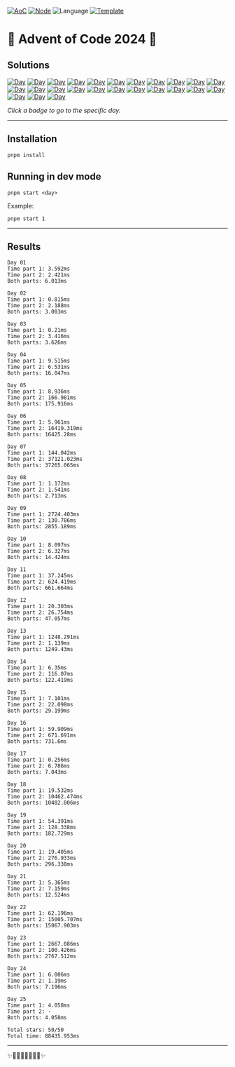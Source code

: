 <!-- Entries between SOLUTIONS and RESULTS tags are auto-generated -->

[![AoC](https://badgen.net/badge/AoC/2024/blue)](https://adventofcode.com/2024)
[![Node](https://badgen.net/badge/Node/v16.13.0+/blue)](https://nodejs.org/en/download/)
![Language](https://badgen.net/badge/Language/TypeScript/blue)
[![Template](https://badgen.net/badge/Template/aocrunner/blue)](https://github.com/caderek/aocrunner)

# 🎄 Advent of Code 2024 🎄

## Solutions

<!--SOLUTIONS-->

[![Day](https://badgen.net/badge/01/%E2%98%85%E2%98%85/green)](src/day01)
[![Day](https://badgen.net/badge/02/%E2%98%85%E2%98%85/green)](src/day02)
[![Day](https://badgen.net/badge/03/%E2%98%85%E2%98%85/green)](src/day03)
[![Day](https://badgen.net/badge/04/%E2%98%85%E2%98%85/green)](src/day04)
[![Day](https://badgen.net/badge/05/%E2%98%85%E2%98%85/green)](src/day05)
[![Day](https://badgen.net/badge/06/%E2%98%85%E2%98%85/green)](src/day06)
[![Day](https://badgen.net/badge/07/%E2%98%85%E2%98%85/green)](src/day07)
[![Day](https://badgen.net/badge/08/%E2%98%85%E2%98%85/green)](src/day08)
[![Day](https://badgen.net/badge/09/%E2%98%85%E2%98%85/green)](src/day09)
[![Day](https://badgen.net/badge/10/%E2%98%85%E2%98%85/green)](src/day10)
[![Day](https://badgen.net/badge/11/%E2%98%85%E2%98%85/green)](src/day11)
[![Day](https://badgen.net/badge/12/%E2%98%85%E2%98%85/green)](src/day12)
[![Day](https://badgen.net/badge/13/%E2%98%85%E2%98%85/green)](src/day13)
[![Day](https://badgen.net/badge/14/%E2%98%85%E2%98%85/green)](src/day14)
[![Day](https://badgen.net/badge/15/%E2%98%85%E2%98%85/green)](src/day15)
[![Day](https://badgen.net/badge/16/%E2%98%85%E2%98%85/green)](src/day16)
[![Day](https://badgen.net/badge/17/%E2%98%85%E2%98%85/green)](src/day17)
[![Day](https://badgen.net/badge/18/%E2%98%85%E2%98%85/green)](src/day18)
[![Day](https://badgen.net/badge/19/%E2%98%85%E2%98%85/green)](src/day19)
[![Day](https://badgen.net/badge/20/%E2%98%85%E2%98%85/green)](src/day20)
[![Day](https://badgen.net/badge/21/%E2%98%85%E2%98%85/green)](src/day21)
[![Day](https://badgen.net/badge/22/%E2%98%85%E2%98%85/green)](src/day22)
[![Day](https://badgen.net/badge/23/%E2%98%85%E2%98%85/green)](src/day23)
[![Day](https://badgen.net/badge/24/%E2%98%85%E2%98%85/green)](src/day24)
[![Day](https://badgen.net/badge/25/%E2%98%85%E2%98%85/green)](src/day25)

<!--/SOLUTIONS-->

_Click a badge to go to the specific day._

---

## Installation

```
pnpm install
```

## Running in dev mode

```
pnpm start <day>
```

Example:

```
pnpm start 1
```

---

## Results

<!--RESULTS-->

```
Day 01
Time part 1: 3.592ms
Time part 2: 2.421ms
Both parts: 6.013ms
```

```
Day 02
Time part 1: 0.815ms
Time part 2: 2.188ms
Both parts: 3.003ms
```

```
Day 03
Time part 1: 0.21ms
Time part 2: 3.416ms
Both parts: 3.626ms
```

```
Day 04
Time part 1: 9.515ms
Time part 2: 6.531ms
Both parts: 16.047ms
```

```
Day 05
Time part 1: 8.936ms
Time part 2: 166.981ms
Both parts: 175.916ms
```

```
Day 06
Time part 1: 5.961ms
Time part 2: 16419.319ms
Both parts: 16425.28ms
```

```
Day 07
Time part 1: 144.042ms
Time part 2: 37121.023ms
Both parts: 37265.065ms
```

```
Day 08
Time part 1: 1.172ms
Time part 2: 1.541ms
Both parts: 2.713ms
```

```
Day 09
Time part 1: 2724.403ms
Time part 2: 130.786ms
Both parts: 2855.189ms
```

```
Day 10
Time part 1: 8.097ms
Time part 2: 6.327ms
Both parts: 14.424ms
```

```
Day 11
Time part 1: 37.245ms
Time part 2: 624.419ms
Both parts: 661.664ms
```

```
Day 12
Time part 1: 20.303ms
Time part 2: 26.754ms
Both parts: 47.057ms
```

```
Day 13
Time part 1: 1248.291ms
Time part 2: 1.139ms
Both parts: 1249.43ms
```

```
Day 14
Time part 1: 6.35ms
Time part 2: 116.07ms
Both parts: 122.419ms
```

```
Day 15
Time part 1: 7.101ms
Time part 2: 22.098ms
Both parts: 29.199ms
```

```
Day 16
Time part 1: 59.909ms
Time part 2: 671.691ms
Both parts: 731.6ms
```

```
Day 17
Time part 1: 0.256ms
Time part 2: 6.786ms
Both parts: 7.043ms
```

```
Day 18
Time part 1: 19.532ms
Time part 2: 10462.474ms
Both parts: 10482.006ms
```

```
Day 19
Time part 1: 54.391ms
Time part 2: 128.338ms
Both parts: 182.729ms
```

```
Day 20
Time part 1: 19.405ms
Time part 2: 276.933ms
Both parts: 296.338ms
```

```
Day 21
Time part 1: 5.365ms
Time part 2: 7.159ms
Both parts: 12.524ms
```

```
Day 22
Time part 1: 62.196ms
Time part 2: 15005.707ms
Both parts: 15067.903ms
```

```
Day 23
Time part 1: 2667.086ms
Time part 2: 100.426ms
Both parts: 2767.512ms
```

```
Day 24
Time part 1: 6.006ms
Time part 2: 1.19ms
Both parts: 7.196ms
```

```
Day 25
Time part 1: 4.058ms
Time part 2: -
Both parts: 4.058ms
```

```
Total stars: 50/50
Total time: 88435.953ms
```

<!--/RESULTS-->

---

✨🎄🎁🎄🎅🎄🎁🎄✨